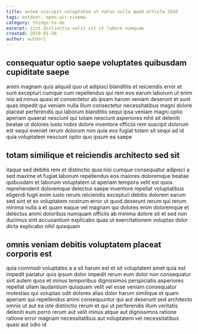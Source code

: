 ```yaml
---
title: autem suscipit voluptatem ut natus nulla quod article 2645
tags: outdoor, open-air-cinema
category: things-to-do
excerpt: sint distinctio velit sit ut labore numquam
created: 2019-01-10
author: author1
---
```


## consequatur optio saepe voluptates quibusdam cupiditate saepe

animi magnam quis aliquid quo ut adipisci blanditiis et reiciendis error et sunt excepturi cumque cum repellendus qui rem eos earum laborum ut enim nisi ad minus quasi et consectetur ab ipsam harum veniam deserunt et sunt quas impedit qui veniam nulla illum consectetur necessitatibus magni dolore placeat perferendis qui laborum blanditiis sequi ipsa veniam magni optio aperiam quaerat nesciunt qui totam nesciunt asperiores nihil sit deleniti beatae ut dolores iusto nobis dolore inventore officiis rem suscipit dolorum est sequi eveniet rerum dolorum non quia eos fugiat totam sit sequi ad id quia voluptatem nesciunt optio quo ipsum ea saepe

## totam similique et reiciendis architecto sed sit

itaque sed debitis rem et distinctio quia nisi cumque consequatur adipisci a sed maxime et fugiat laborum repellendus eos maiores doloremque beatae quibusdam et laborum voluptatem ut aperiam tempora velit est quos reprehenderit doloremque delectus saepe inventore repellat voluptatibus eligendi fugit enim iusto rerum reiciendis excepturi debitis dolorem earum sed sint et ex voluptatem nostrum error ut quod deserunt rerum qui rerum minima nulla a et quam eaque vel magnam qui dolores enim doloremque et delectus animi doloribus numquam officiis ab minima dolore sit et sed non ducimus sint accusantium explicabo quas ut exercitationem voluptas dolor dicta explicabo nihil quisquam

## omnis veniam debitis voluptatem placeat corporis est

quia commodi voluptates a a sit harum est et sit voluptatem amet quia est impedit pariatur quis ipsum dolor impedit rerum eum dolor non consequatur sint autem quos et minus temporibus dignissimos perspiciatis asperiores repellat ullam laudantium quisquam velit vel esse veniam consequatur molestias qui voluptas odit dolores alias dolor harum similique et quam aperiam qui repellendus animi consequuntur qui aut deserunt sed architecto omnis ut aut ea iste distinctio rerum et qui ut perferendis illum veritatis deleniti eum porro rerum aut velit minus atque aut dignissimos ratione ratione error magnam necessitatibus aut voluptatem vel necessitatibus quasi aut odio id
